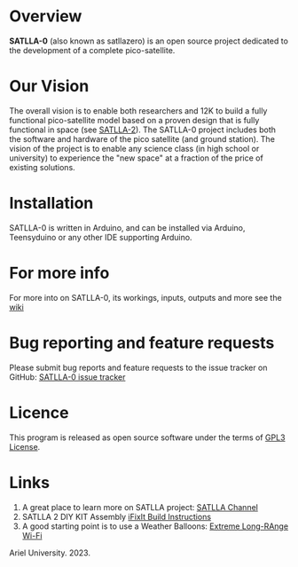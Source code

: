 # Overview
**SATLLA-0** (also known as satllazero) is an open source project dedicated to the development of a complete pico-satellite.


# Our Vision
The overall vision is to enable both researchers and 12K to build a fully functional pico-satellite model based on a proven design that is fully functional in space (see [SATLLA-2](https://tinygs.com/satellite/SATLLA-2B)).
The SATLLA-0 project includes both the software and hardware of the pico satellite (and ground station).
The vision of the project is to enable any science class (in high school or university) to experience the "new space" at a fraction of the price of existing solutions.


# Installation
SATLLA-0 is written in Arduino, and can be installed via Arduino, Teensyduino or any other IDE supporting Arduino.


# For more info
For more into on SATLLA-0, its workings, inputs, outputs and more see the [wiki](https://github.com/kcglab/satllazero/wiki)


# Bug reporting and feature requests
Please submit bug reports and feature requests to the issue tracker on GitHub: [SATLLA-0 issue tracker](https://github.com/kcglab/satllazero/issues)


# Licence
This program is released as open source software under the terms of [GPL3 License](https://github.com/kcglab/satllazero/LICENSE).


# Links
1. A great place to learn more on SATLLA project: [SATLLA Channel](https://www.youtube.com/watch?v=bJ7NgBDLjMQ)
2. SATLLA 2 DIY KIT Assembly [iFixIt Build Instructions](https://www.ifixit.com/Guide/SATLLA+2+DIY+KIT+Assembly/147004)
3. A good starting point is to use a Weather Balloons: [Extreme Long-RAnge Wi-Fi](https://www.youtube.com/watch?v=0xc7XjHUJkM&t=41s)

Ariel University. 2023.
